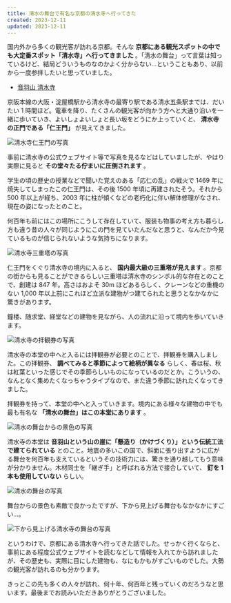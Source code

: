 ```yaml
---
title: 清水の舞台で有名な京都の清水寺へ行ってきた
created: 2023-12-11
updated: 2023-12-11
---
```


国内外から多くの観光客が訪れる京都。そんな **京都にある観光スポットの中でも大定番スポット「清水寺」へ行ってきました** 。「清水の舞台」って言葉は知っているけど、結局どういうものなのかよく分からない…ということもあり、以前から一度参拝したいと思っていました。

- [音羽山 清水寺](https://www.kiyomizudera.or.jp/)

京阪本線の大阪・淀屋橋駅から清水寺の最寄り駅である清水五条駅までは、だいたい 1 時間ほど。電車を降り、たくさんの観光客が向かう方へと大通り沿いを一緒に歩いていき、よいしょよいしょと長い坂をどうにか上っていくと、 **清水寺の正門である「仁王門」** が見えてきました。

![清水寺仁王門の写真](bb9dcb10-0802-443a-d99b-28996c3e8e00)

事前に清水寺の公式ウェブサイト等で写真を見るなどはしていましたが、やはり実際に見ると **その堂々たる佇まいに圧倒されます** 。

学生の頃の歴史の授業などで聞いた覚えのある「応仁の乱」の戦火で 1469 年に焼失してしまったこの仁王門は、その後 1500 年頃に再建されたそう。それから 500 年以上が経ち、2003 年に柱が傾くなどの老朽化に伴い解体修理がなされ、現在の姿になったとのこと。

何百年も前にはこの場所にこうして存在していて、服装も物事の考え方も暮らし方も違う昔の人々が同じようにこの門を見ていたんだなと思うと、なんだか今見ているものが信じられないような気持ちになります。

![清水寺三重塔の写真](ea3d1f81-8bff-4c70-6d2e-0d9c64aa6c00)

仁王門をくぐり清水寺の境内に入ると、 **国内最大級の三重塔が見えます** 。京都の街からも見ることができるらしい三重塔は清水寺のシンボル的な存在とのことで、創建は 847 年。高さはおよそ 30m ほどあるらしく、クレーンなどの重機のない 1,000 年以上前にこれほど立派な建物がつ建てられたと思うとなかなかに驚きがあります。

鐘楼、随求堂、経堂などの建物を見ながら、人の流れに沿って境内を歩いていきます。

![清水寺の拝観券の写真](7063fe01-c5c1-4151-cc07-520f69568a00)

清水寺の本堂の中へと入るには拝観券が必要とのことで、拝観券を購入しました。この拝観券、 **調べてみると季節によって絵柄が異なる** らしく、春は桜、秋は紅葉といった感じでその季節らしいものになっているのだとか。こういうの、なんとなく集めたくなっちゃうタイプなので、また違う季節に訪れたくなってきました。

拝観券を持って、本堂の中へと入っていきます。境内にある様々な建物の中でも最も有名な **「清水の舞台」はこの本堂にあります** 。

![清水の舞台からの景色の写真](b4f191ca-1016-4449-7d49-562ee76e1000)

清水寺の本堂は **音羽山という山の崖に「懸造り（かけづくり）」という伝統工法で建てられている** とのこと。地震の多いこの国で、斜面に張り出すように広がる舞台を何百年も支えているというその技術力には、驚きを通り越してもう意味が分かりません。木材同士を「継ぎ手」と呼ばれる方法で接合していて、 **釘を 1 本も使用していない** らしい。

![清水の舞台の写真](9526c721-b94e-4a67-f0b0-de835a672100)

舞台からの景色も素敵で良かったですが、下から見上げる舞台もなかなかにすごい…。

![下から見上げる清水寺の舞台の写真](ea98b35e-48f8-42fb-2a9f-d58035330800)

というわけで、京都にある清水寺へ行ってきた話でした。せっかく行くならと、事前にある程度公式ウェブサイトを読むなどして情報を入れてから訪れましたが、その歴史も、実際に目にした建物も、なにもかもがすごいものでした。大勢の観光客が訪れるのも分かります。

きっとこの先も多くの人々が訪れ、何十年、何百年と残っていくのだろうなと思います。最後までお読みいただきありがとうございました。
